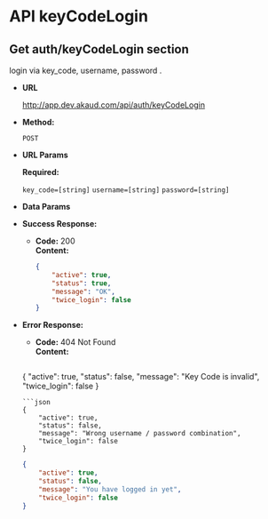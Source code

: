 # API keyCodeLogin



**Get auth/keyCodeLogin section**
----
  login via key_code, username, password .

* **URL**

  http://app.dev.akaud.com/api/auth/keyCodeLogin

* **Method:**

  `POST`
  
*  **URL Params**

   **Required:**
 
   `key_code=[string]`
   `username=[string]`
   `password=[string]`
  

* **Data Params**

* **Success Response:**

  * **Code:** 200 <br />
   **Content:** 
    ```json
    {
        "active": true,
        "status": true,
        "message": "OK",
        "twice_login": false
    }
    ```
 
* **Error Response:**

  * **Code:** 404 Not Found <br />
    **Content:** 
    ```json
   {
       "active": true,
       "status": false,
       "message": "Key Code is invalid",
       "twice_login": false
   }
    ```
    ```json
    {
        "active": true,
        "status": false,
        "message": "Wrong username / password combination",
        "twice_login": false
    }
    ```
    ```json
    {
        "active": true,
        "status": false,
        "message": "You have logged in yet",
        "twice_login": false
    }
    ```